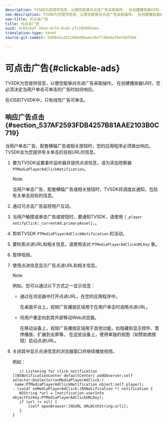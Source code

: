 ```yaml
---
description: TVSDK为您提供信息，以便您能够对点进广告采取操作。 在创建播放器UI时，您必须决定当用户单击可单击的广告时如何响应。
seo-description: TVSDK为您提供信息，以便您能够对点进广告采取操作。 在创建播放器UI时，您必须决定当用户单击可单击的广告时如何响应。
seo-title: 可点击广告
title: 可点击广告
uuid: dc02cba7-34ad-4c74-9ceb-2fc1050d54aa
translation-type: tm+mt
source-git-commit: 5908e5a3521966496aeec0ef730e4a704fddfb68

---
```



# 可点击广告{#clickable-ads}

TVSDK为您提供信息，以便您能够对点进广告采取操作。 在创建播放器UI时，您必须决定当用户单击可单击的广告时如何响应。

在iOS的TVSDK中，只有线性广告可单击。

## 响应广告点击 {#section_537AF2593FDB4257B81AAE2103B0C719}

当用户单击广告、配套横幅广告或相关按钮时，您的应用程序必须做出响应。 TVSDK会为您提供有关单击的目标URL的信息。

1. 要为TVSDK设置事件监听器并提供点进信息，请为添加观察器 `PTMediaPlayerAdClickNotification`。

   >[!NOTE]
   >
   >当用户单击广告、配套横幅广告或相关按钮时，TVSDK将调度此通知，包括有关单击目标的信息。

1. 通过可点击广告监控用户互动。
1. 当用户触摸或单击广告或按钮时，要通知TVSDK，请使用 `[_player notifyClick:_currentAd.primaryAsset];`。
1. 聆听TVSDK `PTMediaPlayerAdClickNotification` 的活动。
1. 要检索点进URL和相关信息，请使用该对 `PTMediaPlayerAdClickURLKey` 象。
1. 暂停视频。
1. 使用点进信息显示广告点进URL和相关信息。

   >[!NOTE]
   >
   >例如，您可以通过以下方式之一显示信息：

   * 通过在浏览器中打开点进URL，在您的应用程序中。

      在桌面平台上，视频广告播放区域用于在用户单击时调用点进URL。
   * 将用户重定向到其外部移动Web浏览器。

      在移动设备上，视频广告播放区域用于其他功能，如隐藏和显示控件、暂停播放、扩展到全屏等。 在这些设备上，使用单独的视图（如赞助商按钮）启动点进URL。

1. 关闭其中显示点进信息的浏览器窗口并继续播放视频。

   例如：

   ```
      // Listening for click notification  
   [[NSNotificationCenter defaultCenter] addObserver:self selector:@selector(onMediaPlayerAdClick:)  
    name:PTMediaPlayerAdClickNotification object:self.player]; 
   - (void) onMediaPlayerAdClick:(NSNotification *) notification { 
      NSString *url = [notification.userInfo objectForKey:PTMediaPlayerAdClickURLKey];  
      if (url != nil) { 
          [self openBrowser:[NSURL URLWithString:url]]; 
      } 
   } 
   ```

